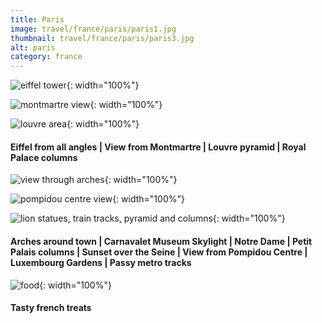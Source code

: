 ```yaml
---
title: Paris
image: travel/france/paris/paris1.jpg
thumbnail: travel/france/paris/paris3.jpg
alt: paris
category: france
---
```


![eiffel tower](./assets/img/travel/france/paris/paris2.jpg){: width="100%"}

![montmartre view](./assets/img/travel/france/paris/paris3.jpg){: width="100%"}

![louvre area](./assets/img/travel/france/paris/paris4.jpg){: width="100%"}

#### Eiffel from all angles | View from Montmartre | Louvre pyramid | Royal Palace columns

![view through arches](./assets/img/travel/france/paris/paris5.jpg){: width="100%"}

![pompidou centre view](./assets/img/travel/france/paris/paris6.jpg){: width="100%"}

![lion statues, train tracks, pyramid and columns](./assets/img/travel/france/paris/paris7.jpg){: width="100%"}

#### Arches around town | Carnavalet Museum Skylight | Notre Dame | Petit Palais columns | Sunset over the Seine | View from Pompidou Centre | Luxembourg Gardens | Passy metro tracks

![food](./assets/img/travel/france/paris/paris8.jpg){: width="100%"}

#### Tasty french treats
